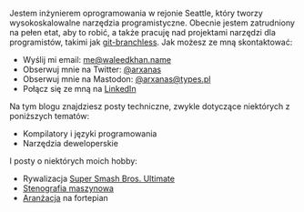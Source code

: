 Jestem inżynierem oprogramowania w rejonie Seattle, który tworzy wysokoskalowalne narzędzia programistyczne. Obecnie jestem zatrudniony na pełen etat, aby to robić, a także pracuję nad projektami narzędzi dla programistów, takimi jak [git-branchless](https://github.com/arxanas/git-branchless). Jak możesz ze mną skontaktować:

* Wyślij mi email: [me@waleedkhan.name](mailto:me@waleedkhan.name)
* Obserwuj mnie na Twitter: [@arxanas](https://twitter.com/arxanas)
* Obserwuj mnie na Mastodon: [@arxanas@types.pl](https://types.pl/@arxanas)
* Połącz się ze mną na [LinkedIn](https://www.linkedin.com/in/waleedkhan000/)

Na tym blogu znajdziesz posty techniczne, zwykle dotyczące niektórych z poniższych tematów:

* Kompilatory i języki programowania
* Narzędzia deweloperskie

I posty o niektórych moich hobby:

* Rywalizacja [Super Smash Bros. Ultimate](https://pl.wikipedia.org/wiki/Super_Smash_Bros._Ultimate)
* [Stenografia maszynowa](https://pl.wikipedia.org/wiki/Stenografia)
* [Aranżacja](https://pl.wikipedia.org/wiki/Aran%C5%BCacja) na fortepian

